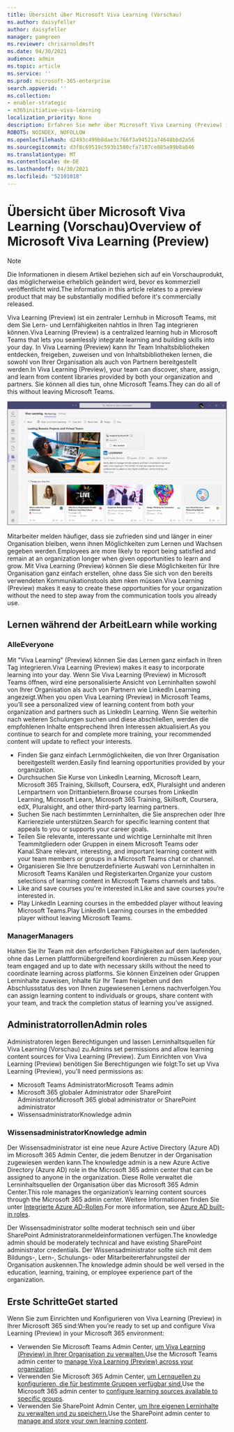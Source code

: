 ```yaml
---
title: Übersicht über Microsoft Viva Learning (Vorschau)
ms.author: daisyfeller
author: daisyfeller
manager: pamgreen
ms.reviewer: chrisarnoldmsft
ms.date: 04/30/2021
audience: admin
ms.topic: article
ms.service: ''
ms.prod: microsoft-365-enterprise
search.appverid: ''
ms.collection:
- enabler-strategic
- m365initiative-viva-learning
localization_priority: None
description: Erfahren Sie mehr über Microsoft Viva Learning (Preview) in Microsoft 365 Umgebung.
ROBOTS: NOINDEX, NOFOLLOW
ms.openlocfilehash: d2493c499b8dae3c766f3a94521a74648bbd2a56
ms.sourcegitcommit: d3f8c69519c593b1580cfa7187ce085a99b8a846
ms.translationtype: MT
ms.contentlocale: de-DE
ms.lasthandoff: 04/30/2021
ms.locfileid: "52101018"
---
```

# <a name="overview-of-microsoft-viva-learning-preview"></a><span data-ttu-id="9ab2d-103">Übersicht über Microsoft Viva Learning (Vorschau)</span><span class="sxs-lookup"><span data-stu-id="9ab2d-103">Overview of Microsoft Viva Learning (Preview)</span></span> 

> [!NOTE]
> <span data-ttu-id="9ab2d-104">Die Informationen in diesem Artikel beziehen sich auf ein Vorschauprodukt, das möglicherweise erheblich geändert wird, bevor es kommerziell veröffentlicht wird.</span><span class="sxs-lookup"><span data-stu-id="9ab2d-104">The information in this article relates to a preview product that may be substantially modified before it's commercially released.</span></span> 

<span data-ttu-id="9ab2d-105">Viva Learning (Preview) ist ein zentraler Lernhub in Microsoft Teams, mit dem Sie Lern- und Lernfähigkeiten nahtlos in Ihren Tag integrieren können.</span><span class="sxs-lookup"><span data-stu-id="9ab2d-105">Viva Learning (Preview) is a centralized learning hub in Microsoft Teams that lets you seamlessly integrate learning and building skills into your day.</span></span> <span data-ttu-id="9ab2d-106">In Viva Learning (Preview) kann Ihr Team Inhaltsbibliotheken entdecken, freigeben, zuweisen und von Inhaltsbibliotheken lernen, die sowohl von Ihrer Organisation als auch von Partnern bereitgestellt werden.</span><span class="sxs-lookup"><span data-stu-id="9ab2d-106">In Viva Learning (Preview), your team can discover, share, assign, and learn from content libraries provided by both your organization and partners.</span></span> <span data-ttu-id="9ab2d-107">Sie können all dies tun, ohne Microsoft Teams.</span><span class="sxs-lookup"><span data-stu-id="9ab2d-107">They can do all of this without leaving Microsoft Teams.</span></span>

   ![Screenshot der Startseite von Viva Learning (Preview) in Teams.](../media/learning/learning-home-teams.png)
 
<span data-ttu-id="9ab2d-109">Mitarbeiter melden häufiger, dass sie zufrieden sind und länger in einer Organisation bleiben, wenn ihnen Möglichkeiten zum Lernen und Wachsen gegeben werden.</span><span class="sxs-lookup"><span data-stu-id="9ab2d-109">Employees are more likely to report being satisfied and remain at an organization longer when given opportunities to learn and grow.</span></span> <span data-ttu-id="9ab2d-110">Mit Viva Learning (Preview) können Sie diese Möglichkeiten für Ihre Organisation ganz einfach erstellen, ohne dass Sie sich von den bereits verwendeten Kommunikationstools abm nken müssen.</span><span class="sxs-lookup"><span data-stu-id="9ab2d-110">Viva Learning (Preview) makes it easy to create these opportunities for your organization without the need to step away from the communication tools you already use.</span></span>

## <a name="learn-while-working"></a><span data-ttu-id="9ab2d-111">Lernen während der Arbeit</span><span class="sxs-lookup"><span data-stu-id="9ab2d-111">Learn while working</span></span>

### <a name="everyone"></a><span data-ttu-id="9ab2d-112">Alle</span><span class="sxs-lookup"><span data-stu-id="9ab2d-112">Everyone</span></span>

<span data-ttu-id="9ab2d-113">Mit "Viva Learning" (Preview) können Sie das Lernen ganz einfach in Ihren Tag integrieren.</span><span class="sxs-lookup"><span data-stu-id="9ab2d-113">Viva Learning (Preview) makes it easy to incorporate learning into your day.</span></span> <span data-ttu-id="9ab2d-114">Wenn Sie Viva Learning (Preview) in Microsoft Teams öffnen, wird eine personalisierte Ansicht von Lerninhalten sowohl von Ihrer Organisation als auch von Partnern wie LinkedIn Learning angezeigt.</span><span class="sxs-lookup"><span data-stu-id="9ab2d-114">When you open Viva Learning (Preview) in Microsoft Teams, you’ll see a personalized view of learning content from both your organization and partners such as LinkedIn Learning.</span></span> <span data-ttu-id="9ab2d-115">Wenn Sie weiterhin nach weiteren Schulungen suchen und diese abschließen, werden die empfohlenen Inhalte entsprechend Ihren Interessen aktualisiert.</span><span class="sxs-lookup"><span data-stu-id="9ab2d-115">As you continue to search for and complete more training, your recommended content will update to reflect your interests.</span></span>

- <span data-ttu-id="9ab2d-116">Finden Sie ganz einfach Lernmöglichkeiten, die von Ihrer Organisation bereitgestellt werden.</span><span class="sxs-lookup"><span data-stu-id="9ab2d-116">Easily find learning opportunities provided by your organization.</span></span>
- <span data-ttu-id="9ab2d-117">Durchsuchen Sie Kurse von LinkedIn Learning, Microsoft Learn, Microsoft 365 Training, Skillsoft, Coursera, edX, Pluralsight und anderen Lernpartnern von Drittanbietern.</span><span class="sxs-lookup"><span data-stu-id="9ab2d-117">Browse courses from LinkedIn Learning, Microsoft Learn, Microsoft 365 Training, Skillsoft, Coursera, edX, Pluralsight, and other third-party learning partners.</span></span>
- <span data-ttu-id="9ab2d-118">Suchen Sie nach bestimmten Lerninhalten, die Sie ansprechen oder Ihre Karriereziele unterstützen.</span><span class="sxs-lookup"><span data-stu-id="9ab2d-118">Search for specific learning content that appeals to you or supports your career goals.</span></span>
- <span data-ttu-id="9ab2d-119">Teilen Sie relevante, interessante und wichtige Lerninhalte mit Ihren Teammitgliedern oder Gruppen in einem Microsoft Teams oder Kanal.</span><span class="sxs-lookup"><span data-stu-id="9ab2d-119">Share relevant, interesting, and important learning content with your team members or groups in a Microsoft Teams chat or channel.</span></span>
- <span data-ttu-id="9ab2d-120">Organisieren Sie Ihre benutzerdefinierte Auswahl von Lerninhalten in Microsoft Teams Kanälen und Registerkarten.</span><span class="sxs-lookup"><span data-stu-id="9ab2d-120">Organize your custom selections of learning content in Microsoft Teams channels and tabs.</span></span>
- <span data-ttu-id="9ab2d-121">Like and save courses you're interested in.</span><span class="sxs-lookup"><span data-stu-id="9ab2d-121">Like and save courses you’re interested in.</span></span>
- <span data-ttu-id="9ab2d-122">Play LinkedIn Learning courses in the embedded player without leaving Microsoft Teams.</span><span class="sxs-lookup"><span data-stu-id="9ab2d-122">Play LinkedIn Learning courses in the embedded player without leaving Microsoft Teams.</span></span>

### <a name="managers"></a><span data-ttu-id="9ab2d-123">Manager</span><span class="sxs-lookup"><span data-stu-id="9ab2d-123">Managers</span></span>

<span data-ttu-id="9ab2d-124">Halten Sie Ihr Team mit den erforderlichen Fähigkeiten auf dem laufenden, ohne das Lernen plattformübergreifend koordinieren zu müssen.</span><span class="sxs-lookup"><span data-stu-id="9ab2d-124">Keep your team engaged and up to date with necessary skills without the need to coordinate learning across platforms.</span></span> <span data-ttu-id="9ab2d-125">Sie können Einzelnen oder Gruppen Lerninhalte zuweisen, Inhalte für Ihr Team freigeben und den Abschlussstatus des von Ihnen zugewiesenen Lernens nachverfolgen.</span><span class="sxs-lookup"><span data-stu-id="9ab2d-125">You can assign learning content to individuals or groups, share content with your team, and track the completion status of learning you’ve assigned.</span></span>

## <a name="admin-roles"></a><span data-ttu-id="9ab2d-126">Administratorrollen</span><span class="sxs-lookup"><span data-stu-id="9ab2d-126">Admin roles</span></span>

<span data-ttu-id="9ab2d-127">Administratoren legen Berechtigungen und lassen Lerninhaltsquellen für Viva Learning (Vorschau) zu.</span><span class="sxs-lookup"><span data-stu-id="9ab2d-127">Admins set permissions and allow learning content sources for Viva Learning (Preview).</span></span> <span data-ttu-id="9ab2d-128">Zum Einrichten von Viva Learning (Preview) benötigen Sie Berechtigungen wie folgt:</span><span class="sxs-lookup"><span data-stu-id="9ab2d-128">To set up Viva Learning (Preview), you'll need permissions as:</span></span>

- <span data-ttu-id="9ab2d-129">Microsoft Teams Administrator</span><span class="sxs-lookup"><span data-stu-id="9ab2d-129">Microsoft Teams admin</span></span>
- <span data-ttu-id="9ab2d-130">Microsoft 365 globaler Administrator oder SharePoint Administrator</span><span class="sxs-lookup"><span data-stu-id="9ab2d-130">Microsoft 365 global administrator or SharePoint administrator</span></span>
- <span data-ttu-id="9ab2d-131">Wissensadministrator</span><span class="sxs-lookup"><span data-stu-id="9ab2d-131">Knowledge admin</span></span>

### <a name="knowledge-admin"></a><span data-ttu-id="9ab2d-132">Wissensadministrator</span><span class="sxs-lookup"><span data-stu-id="9ab2d-132">Knowledge admin</span></span>

<span data-ttu-id="9ab2d-133">Der Wissensadministrator ist eine neue Azure Active Directory (Azure AD) im Microsoft 365 Admin Center, die jedem Benutzer in der Organisation zugewiesen werden kann.</span><span class="sxs-lookup"><span data-stu-id="9ab2d-133">The knowledge admin is a new Azure Active Directory (Azure AD) role in the Microsoft 365 admin center that can be assigned to anyone in the organization.</span></span> <span data-ttu-id="9ab2d-134">Diese Rolle verwaltet die Lerninhaltsquellen der Organisation über das Microsoft 365 Admin Center.</span><span class="sxs-lookup"><span data-stu-id="9ab2d-134">This role manages the organization’s learning content sources through the Microsoft 365 admin center.</span></span> <span data-ttu-id="9ab2d-135">Weitere Informationen finden Sie unter [Integrierte Azure AD-Rollen](/azure/active-directory/roles/permissions-reference#knowledge-administrator).</span><span class="sxs-lookup"><span data-stu-id="9ab2d-135">For more information, see [Azure AD built-in roles](/azure/active-directory/roles/permissions-reference#knowledge-administrator).</span></span>

<span data-ttu-id="9ab2d-136">Der Wissensadministrator sollte moderat technisch sein und über SharePoint Administratoranmeldeinformationen verfügen.</span><span class="sxs-lookup"><span data-stu-id="9ab2d-136">The knowledge admin should be moderately technical and have existing SharePoint administrator credentials.</span></span> <span data-ttu-id="9ab2d-137">Der Wissensadministrator sollte sich mit dem Bildungs-, Lern-, Schulungs- oder Mitarbeitererfahrungsteil der Organisation auskennen.</span><span class="sxs-lookup"><span data-stu-id="9ab2d-137">The knowledge admin should be well versed in the education, learning, training, or employee experience part of the organization.</span></span>

## <a name="get-started"></a><span data-ttu-id="9ab2d-138">Erste Schritte</span><span class="sxs-lookup"><span data-stu-id="9ab2d-138">Get started</span></span>

<span data-ttu-id="9ab2d-139">Wenn Sie zum Einrichten und Konfigurieren von Viva Learning (Preview) in Ihrer Microsoft 365 sind:</span><span class="sxs-lookup"><span data-stu-id="9ab2d-139">When you’re ready to set up and configure Viva Learning (Preview) in your Microsoft 365 environment:</span></span>

- <span data-ttu-id="9ab2d-140">Verwenden Sie Microsoft Teams Admin Center, [um Viva Learning (Preview) in Ihrer Organisation zu verwalten.](set-up-teams-admin-center.md)</span><span class="sxs-lookup"><span data-stu-id="9ab2d-140">Use the Microsoft Teams admin center to [manage Viva Learning (Preview) across your organization](set-up-teams-admin-center.md).</span></span>
- <span data-ttu-id="9ab2d-141">Verwenden Sie Microsoft 365 Admin Center, [um Lernquellen zu konfigurieren, die für bestimmte Gruppen verfügbar sind.](content-sources-365-admin-center.md)</span><span class="sxs-lookup"><span data-stu-id="9ab2d-141">Use the Microsoft 365 admin center to [configure learning sources available to specific groups](content-sources-365-admin-center.md).</span></span>
- <span data-ttu-id="9ab2d-142">Verwenden Sie SharePoint Admin Center, [um Ihre eigenen Lerninhalte zu verwalten und zu speichern.](configure-sharepoint-content-source.md)</span><span class="sxs-lookup"><span data-stu-id="9ab2d-142">Use the SharePoint admin center to [manage and store your own learning content](configure-sharepoint-content-source.md).</span></span>




